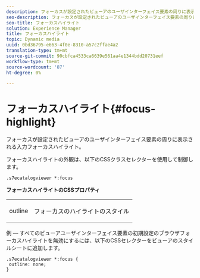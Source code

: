 ```yaml
---
description: フォーカスが設定されたビューアのユーザインターフェイス要素の周りに表示される入力フォーカスハイライト。
seo-description: フォーカスが設定されたビューアのユーザインターフェイス要素の周りに表示される入力フォーカスハイライト。
seo-title: フォーカスハイライト
solution: Experience Manager
title: フォーカスハイライト
topic: Dynamic media
uuid: 0bd36795-e663-4f0e-8310-a57c2ffae4a2
translation-type: tm+mt
source-git-commit: 90cbfca4533ca6639e561aa4e1344bdd20731eef
workflow-type: tm+mt
source-wordcount: '87'
ht-degree: 0%

---
```



# フォーカスハイライト{#focus-highlight}

フォーカスが設定されたビューアのユーザインターフェイス要素の周りに表示される入力フォーカスハイライト。

<!--<a id="section_E8B3D0BF9FF548F188F717D6EA65EC32"></a>-->

フォーカスハイライトの外観は、以下のCSSクラスセレクターを使用して制御します。

```
.s7ecatalogviewer *:focus
```

**フォーカスハイライトのCSSプロパティ**

<table id="table_C48C56E696304C9BAFEE71BA9EA9A174"> 
 <tbody> 
  <tr> 
   <td colname="col1"> <p> <span class="codeph"> outline  </span> </p> </td> 
   <td colname="col2"> <p> フォーカスのハイライトのスタイル </p> </td> 
  </tr> 
 </tbody> 
</table>

例 — すべてのビューアユーザインターフェイス要素の初期設定のブラウザフォーカスハイライトを無効にするには、以下のCSSセレクターをビューアのスタイルシートに追加します。

```
.s7ecatalogviewer *:focus { 
 outline: none; 
}
```


